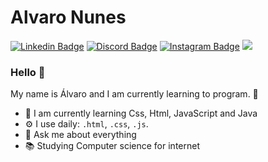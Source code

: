 # Alvaro Nunes

[![Linkedin Badge](https://img.shields.io/badge/-LinkedIn-blue?style=flat&logo=LinkedIn&logoColor=white)](https://www.linkedin.com/in/hunter-dzn-119758206/)
[![Discord Badge](https://img.shields.io/badge/-Discord-7289DA?style=flat&logo=Discord&logoColor=white)](https://discord.gg/cxFuBqRs)
[![Instagram Badge](https://img.shields.io/badge/-Instagram-C13584?style=flat&logo=Instagram&logoColor=white)](https://www.instagram.com/alvaro_hntr/)
![](https://komarev.com/ghpvc/?username=Alvaro-Nunes&label=Profile+Views&style=flat&color=gray)



### Hello 👋

My name is Álvaro and I am currently learning to program. 📡

- 🌱 I am currently learning Css, Html, JavaScript and Java
- ⚙️ I use daily:  `.html`, `.css`, `.js`.
- 💬 Ask me about everything
- 📚 Studying Computer science for internet